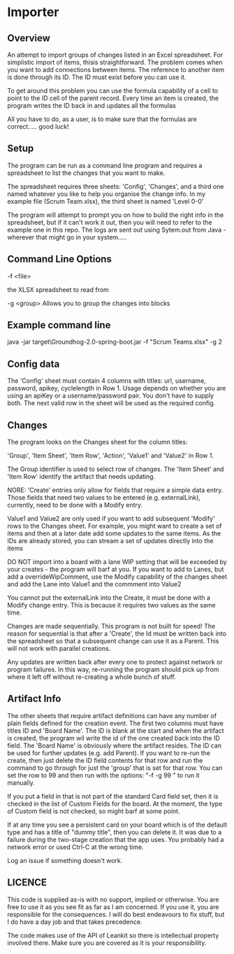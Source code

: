 Importer
=============

## Overview
An attempt to import groups of changes listed in an Excel spreadsheet.  For simplistic import of items,
thisis straightforward. The problem comes when you want to add connections between items. The reference
to another item is done through its ID. The ID must exist before you can use it.

To get around this problem you can use the formula capability of a cell to point to the ID cell of the 
parent record. Every time an item is created, the program writes the ID back in and updates all the 
formulas

All you have to do, as a user, is to make sure that the formulas are correct..... good luck!

## Setup

The program can be run as a command line program and requires a spreadsheet to list the changes that 
you want to make.

The spreadsheet requires three sheets: 'Config', 'Changes', and a third one named whatever you like 
to help you organise the change info. In my example file (Scrum Team.xlsx), the third sheet is named 
'Level 0-0'

The program will attempt to prompt you on how to build the right info in the spreadsheet, but if 
it can't work it out, then you will need to refer to the example one in this repo. The logs are 
sent out using Sytem.out from Java - wherever that might go in your system.....

## Command Line Options

-f \<file\>     

the XLSX spreadsheet to read from

-g \<group\>  Allows you to group the changes into blocks

## Example command line
java -jar target\Groundhog-2.0-spring-boot.jar -f "Scrum Teams.xlsx" -g 2

## Config data

The 'Config' sheet must contain  4 columns with titles: url, username, password, apikey, cyclelength 
in Row 1. Usage depends on whether you are using an apiKey or a username/password pair. You don't 
have to supply both. The next valid row in the sheet will be used as the required config.

## Changes

The program looks on the Changes sheet for the column titles: 
  
'Group', 'Item Sheet', 'Item Row', 'Action', 'Value1' and 'Value2' in Row 1.
  
The Group identifier is used to select row of changes. The 'Item Sheet' and 'Item Row' identify the artifact 
that needs updating. 

NORE: 'Create' entries only allow for fields that require a simple data entry. Those fields that need two values
to be entered (e.g. externalLink), currently, need to be done with a Modify entry.

Value1 and Value2 are only used if you want to add subsequent 'Modify' rows to the Changes sheet. 
For example, you might want to create a set of items and then at a later date add some updates to the
same items. As the IDs are already stored, you can stream a set of updates directly into the items

DO NOT import into a board with a lane WIP setting that will be exceeded by your creates - the 
program will barf at you. If you want to add to Lanes, but add a overrideWipComment, use the Modify 
capability of the changes sheet and add the Lane into Value1 and the commment into Value2

You cannot put the externalLink into the Create, it must be done with a Modify change entry. This
is because it requires two values as the same time.
  
Changes are made sequentially. This program is not built for speed! The reason for sequential is 
that after a 'Create', the Id must be written back into the spreadsheet so that a subsequent change
can use it as a Parent. This will not work with parallel creations.

Any updates are written back after every one to protect against network or program failures. In this way, 
re-running the program should pick up from where it left off without re-creating a whole bunch of stuff.

## Artifact Info

The other sheets that require artifact definitions can have any number of plain fields defined
for the creation event. The first two columns must have titles ID and 'Board Name'. The ID 
is blank at the start and when the artifact is created, the program wil write the id of the one
created back into the ID field. The 'Board Name' is obviously where the artifact resides. The ID 
can be used for further updates (e.g. add Parent). If you want to re-run the create, then just 
delete the ID field contents for that row and run the command to go through for just the 'group'
that is set for that row. You can set the row to 99 and then run with the options:
  "-f <filename> -g 99 " to run it manually.

If you put a field in that is not part of the standard Card field set, then it is checked in the 
list of Custom Fields for the board. At the moment, the type of Custom field is not checked, so 
might barf at some point. 

If at any time you see a persistent card on your board which is of the default type and has a title of 
"dummy title", then you can delete it. It was due to a failure during the two-stage creation that the
app uses. You probably had a network error or used Ctrl-C at the wrong time.
  
Log an issue if something doesn't work.

## LICENCE
This code is supplied as-is with no support, implied or otherwise. You are free to use it as you see 
fit as far as I am concerned. If you use it, you are responsible for the consequences. I will 
do best endeavours to fix stuff, but I do have a day job and that takes precedence.

The code makes use of the API of Leankit so there is intellectual property involved there. Make sure you 
are covered as it is your responsibility.
